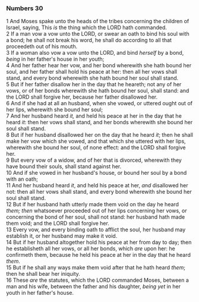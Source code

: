 ### Numbers 30

1 And Moses spake unto the heads of the tribes concerning the children of Israel, saying, This *is* the thing which the LORD hath commanded.  
2 If a man vow a vow unto the LORD, or swear an oath to bind his soul with a bond; he shall not break his word, he shall do according to all that proceedeth out of his mouth.  
3 If a woman also vow a vow unto the LORD, and bind *herself* by a bond, *being* in her father's house in her youth;  
4 And her father hear her vow, and her bond wherewith she hath bound her soul, and her father shall hold his peace at her: then all her vows shall stand, and every bond wherewith she hath bound her soul shall stand.  
5 But if her father disallow her in the day that he heareth; not any of her vows, or of her bonds wherewith she hath bound her soul, shall stand: and the LORD shall forgive her, because her father disallowed her.  
6 And if she had at all an husband, when she vowed, or uttered ought out of her lips, wherewith she bound her soul;  
7 And her husband heard *it,* and held his peace at her in the day that he heard *it*: then her vows shall stand, and her bonds wherewith she bound her soul shall stand.  
8 But if her husband disallowed her on the day that he heard *it*; then he shall make her vow which she vowed, and that which she uttered with her lips, wherewith she bound her soul, of none effect: and the LORD shall forgive her.  
9 But every vow of a widow, and of her that is divorced, wherewith they have bound their souls, shall stand against her.  
10 And if she vowed in her husband's house, or bound her soul by a bond with an oath;  
11 And her husband heard *it*, and held his peace at her, *and* disallowed her not: then all her vows shall stand, and every bond wherewith she bound her soul shall stand.  
12 But if her husband hath utterly made them void on the day he heard *them; then* whatsoever proceeded out of her lips concerning her vows, or concerning the bond of her soul, shall not stand: her husband hath made them void; and the LORD shall forgive her.  
13 Every vow, and every binding oath to afflict the soul, her husband may establish it, or her husband may make it void.  
14 But if her husband altogether hold his peace at her from day to day; then he establisheth all her vows, or all her bonds, which *are* upon her: he confirmeth them, because he held his peace at her in the day that he heard *them*.  
15 But if he shall any ways make them void after that he hath heard *them*; then he shall bear her iniquity.  
16 These *are* the statutes, which the LORD commanded Moses, between a man and his wife, between the father and his daughter, *being yet* in her youth in her father's house.  
